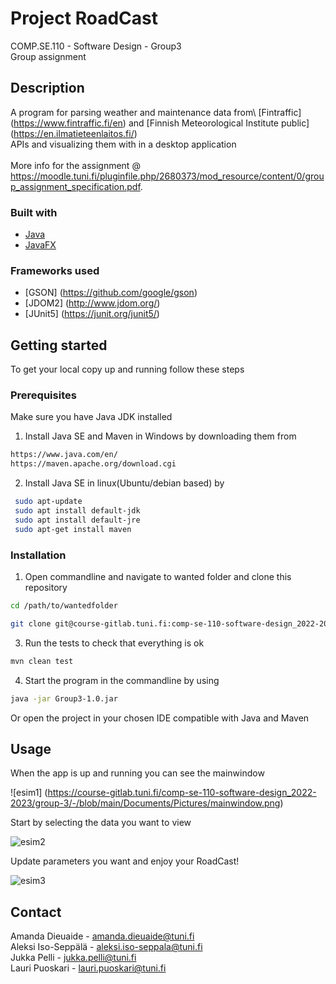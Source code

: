 # Project RoadCast
COMP.SE.110 - Software Design - Group3\
Group assignment


## Description
A program for parsing weather and maintenance data from\ 
[Fintraffic] (https://www.fintraffic.fi/en) and [Finnish Meteorological Institute public] (https://en.ilmatieteenlaitos.fi/)\
APIs and visualizing them with in a desktop application\
\
More info for the assignment @ https://moodle.tuni.fi/pluginfile.php/2680373/mod_resource/content/0/group_assignment_specification.pdf.


### Built with
* [Java](https://www.java.com/en/)
* [JavaFX](https://openjfx.io/)

### Frameworks used
* [GSON] (https://github.com/google/gson)
* [JDOM2] (http://www.jdom.org/)
* [JUnit5] (https://junit.org/junit5/)


## Getting started
To get your local copy up and running follow these steps

### Prerequisites
Make sure you have Java JDK installed

1. Install Java SE and Maven in Windows by downloading them from 
  ```sh
  https://www.java.com/en/
  https://maven.apache.org/download.cgi
  ```
 2. Install Java SE in linux(Ubuntu/debian based) by  
  ```sh
   sudo apt-update
   sudo apt install default-jdk
   sudo apt install default-jre
   sudo apt-get install maven
   ```


### Installation
1. Open commandline and navigate to wanted folder and clone this repository
 ```sh
 cd /path/to/wantedfolder
 ```
 ```sh
 git clone git@course-gitlab.tuni.fi:comp-se-110-software-design_2022-2023/group-3.git nameyouwanttouse
 ```
 3. Run the tests to check that everything is ok
 ```sh
 mvn clean test
 ```
 4. Start the program in the commandline by using
 ```sh
 java -jar Group3-1.0.jar
 ```
 Or open the project in your chosen IDE compatible with Java and Maven


## Usage
 When the app is up and running you can see the mainwindow
 
 ![esim1] (https://course-gitlab.tuni.fi/comp-se-110-software-design_2022-2023/group-3/-/blob/main/Documents/Pictures/mainwindow.png)
 
 Start by selecting the data you want to view
 
 ![esim2](https://course-gitlab.tuni.fi/comp-se-110-software-design_2022-2023/group-3/-/blob/main/Documents/Pictures/selectdata.png)
 
 Update parameters you want and enjoy your RoadCast!
 
 ![esim3](https://course-gitlab.tuni.fi/comp-se-110-software-design_2022-2023/group-3/-/blob/main/Documents/Pictures/parameters.png)
 

## Contact
Amanda Dieuaide - amanda.dieuaide@tuni.fi\
Aleksi Iso-Seppälä - aleksi.iso-seppala@tuni.fi\
Jukka Pelli - jukka.pelli@tuni.fi\
Lauri Puoskari - lauri.puoskari@tuni.fi